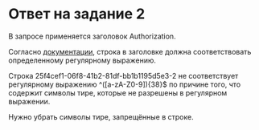 # Ответ на задание 2

В запросе применяется заголовок Authorization. 

Согласно [документации](https://developers.sber.ru/docs/ru/sber-api/sberpayments/invoicing#post-payments-from-invoice), строка в заголовке должна соответствовать определенному регулярному выражению.

Строка 25f4cef1-06f8-41b2-81df-bb1b1195d5e3-2 не соответствует регулярному выражению ^([a-zA-Z0-9]){38}$ по причине того, что содержит символы тире, которые не разрешены в регулярном выражении.

Нужно убрать символы тире, запрещённые в строке.
